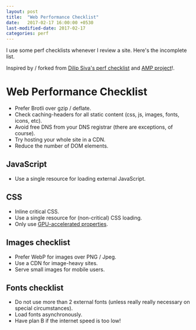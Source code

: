 ```yaml
---
layout: post
title:  "Web Performance Checklist"
date:   2017-02-17 16:00:00 +0530
last-modified-date: 2017-02-17
categories: perf
---
```


I use some perf checklists whenever I review a site. Here's the incomplete list.

Inspired by / forked from [Dilip Siva's perf checklist](https://github.com/dhilipsiva/webapp-checklist#performance) and [AMP project](https://www.ampproject.org)!.

# Web Performance Checklist

- Prefer Brotli over gzip / deflate.
- Check caching-headers for all static content (css, js, images, fonts, icons, etc).
- Avoid free DNS from your DNS registrar (there are exceptions, of course).
- Try hosting your whole site in a CDN.
- Reduce the number of DOM elements.

## JavaScript

- Use a single resource for loading external JavaScript.

## CSS
- Inline critical CSS.
- Use a single resource for (non-critical) CSS loading.
- Only use [GPU-accelerated properties](https://www.ampproject.org/docs/guides/responsive/style_pages#restricted-styles).

## Images checklist

- Prefer WebP for images over PNG / Jpeg.
- Use a CDN for image-heavy sites.
- Serve small images for mobile users.

## Fonts checklist

- Do not use more than 2 external fonts (unless really really necessary on special circumstances).
- Load fonts asynchronously.
- Have plan B if the internet speed is too low!
